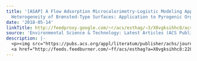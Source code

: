 ```yaml
---
title: '[ASAP] A Flow Adsorption Microcalorimetry-Logistic Modeling Approach for Assessing
  Heterogeneity of Brønsted-Type Surfaces: Application to Pyrogenic Organic Materials'
date: '2018-05-14'
linkTitle: http://feedproxy.google.com/~r/acs/esthag/~3/X0vgksihhc8/acs.est.8b00104
source: 'Environmental Science & Technology: Latest Articles (ACS Publications)'
description: |-
  <p><img src="https://pubs.acs.org/appl/literatum/publisher/achs/journals/content/esthag/0/esthag.ahead-of-print/acs.est.8b00104/20180511/images/medium/es-2018-00104z_0006.gif" alt="TOC Graphic"/></p><div><cite>Environmental Science & Technology</cite></div><div>DOI: 10.1021/acs.est.8b00104</div><div class="feedflare">
  <a href="http://feeds.feedburner.com/~ff/acs/esthag?a=X0vgksihhc8:228opKRfzFc:yIl2AUoC8zA"><img src="http://feeds.feedburner.com/~ff/acs/esthag?d=yIl2AUoC8zA" border="0"></img></a>
---
```

